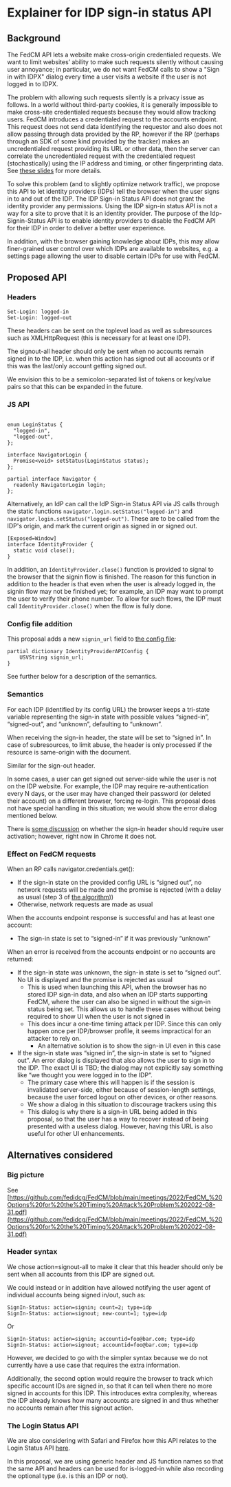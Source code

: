# Explainer for IDP sign-in status API

## Background

The FedCM API lets a website make cross-origin credentialed requests. We want
to limit websites’ ability to make such requests silently without causing user
annoyance; in particular, we do not want FedCM calls to show a "Sign in with
IDPX" dialog every time a user visits a website if the user is not logged in to
IDPX.

The problem with allowing such requests silently is a privacy issue as follows.
In a world without third-party cookies, it is generally impossible to make
cross-site credentialed requests because they would allow tracking users. FedCM
introduces a credentialed request to the accounts endpoint. This request does
not send data identifying the requestor and also does not allow passing through
data provided by the RP, however if the RP (perhaps through an SDK of some kind
provided by the tracker) makes an uncredentialed request providing its URL or
other data, then the server can correlate the uncredentialed request with the
credentialed request (stochastically) using the IP address and timing, or other
fingerprinting data. See [these
slides](https://github.com/fedidcg/FedCM/blob/main/meetings/2022/FedCM_%20Options%20for%20the%20Timing%20Attack%20Problem%202022-08-31.pdf)
for more details. 

To solve this problem (and to slightly optimize network traffic), we propose
this API to let identity providers (IDPs) tell the browser when the user signs
in to and out of the IDP. The IDP Sign-in Status API does not grant the
identity provider any permissions. Using the IDP sign-in status API is not a
way for a site to prove that it is an identity provider. The purpose of the
Idp-Signin-Status API is to enable identity providers to disable the FedCM API
for their IDP in order to deliver a better user experience.

In addition, with the browser gaining knowledge about IDPs, this may allow
finer-grained user control over which IDPs are available to websites, e.g. a
settings page allowing the user to disable certain IDPs for use with FedCM.


## Proposed API


### Headers

```http
Set-Login: logged-in
Set-Login: logged-out
```

These headers can be sent on the toplevel load as well as subresources such as
XMLHttpRequest (this is necessary for at least one IDP).

The signout-all header should only be sent when no accounts remain signed in
to the IDP, i.e. when this action has signed out all accounts or if this
was the last/only account getting signed out.

We envision this to be a semicolon-separated list of tokens or key/value pairs
so that this can be expanded in the future.

### JS API

```idl

enum LoginStatus {
  "logged-in",
  "logged-out",
};

interface NavigatorLogin {
  Promise<void> setStatus(LoginStatus status);
};

partial interface Navigator {
  readonly NavigatorLogin login;
};
```

Alternatively, an IdP can call the IdP Sign-in Status API via JS calls through
the static functions `navigator.login.setStatus("logged-in")` and
`navigator.login.setStatus("logged-out")`. These are to be called from the IDP's
origin, and mark the current origin as signed in or signed out.

```idl
[Exposed=Window]
interface IdentityProvider {
  static void close();
}
```

In addition, an `IdentityProvider.close()` function is provided to signal to the browser that the
signin flow is finished. The reason for this function in addition to the header
is that even when the user is already logged in, the signin flow may not be
finished yet; for example, an IDP may want to prompt the user to verify their
phone number. To allow for such flows, the IDP must call
`IdentityProvider.close()` when the flow is fully done.

### Config file addition

This proposal adds a new `signin_url` field to [the config file](https://fedidcg.github.io/FedCM/#dictdef-identityproviderapiconfig):


```
partial dictionary IdentityProviderAPIConfig {
	USVString signin_url;
}
```

See further below for a description of the semantics.


### Semantics

For each IDP (identified by its config URL) the browser keeps a tri-state
variable representing the sign-in state with possible values “signed-in”,
“signed-out”, and “unknown”, defaulting to “unknown”.

When receiving the sign-in header, the state will be set to “signed in”. In
case of subresources, to limit abuse, the header is only processed if the
resource is same-origin with the document.

Similar for the sign-out header.

In some cases, a user can get signed out server-side while the user is not on
the IDP website. For example, the IDP may require re-authentication every N
days, or the user may have changed their password (or deleted their account) on
a different browser, forcing re-login. This proposal does not have special
handling in this situation; we would show the error dialog mentioned below.

There is [some discussion](https://crbug.com/1381505) on whether the sign-in header should require user activation; however, right now in Chrome it does not.


### Effect on FedCM requests

When an RP calls navigator.credentials.get():

* If the sign-in state on the provided config URL is “signed out”, no
network requests will be made and the promise is rejected (with a delay
as usual (step 3 of
[the algorithm](https://fedidcg.github.io/FedCM/#dom-identitycredential-discoverfromexternalsource-slot)))
* Otherwise, network requests are made as usual

When the accounts endpoint response is successful and has at least one account:

* The sign-in state is set to “signed-in” if it was previously “unknown”


When an error is received from the accounts endpoint or no accounts are returned:

* If the sign-in state was unknown, the sign-in state is set to “signed out”. No UI is displayed and the promise is rejected as usual
    * This is used when launching this API, when the browser has no stored IDP sign-in data, and also when an IDP starts supporting FedCM, where the user can also be signed in without the sign-in status being set. This allows us to handle these cases without being required to show UI when the user is not signed in
    * This does incur a one-time timing attack per IDP. Since this can only happen once per IDP/browser profile, it seems impractical for an attacker to rely on.
        * An alternative solution is to show the sign-in UI even in this case
* If the sign-in state was “signed in”, the sign-in state is set to “signed out”. An error dialog is displayed that also allows the user to sign in to the IDP. The exact UI is TBD; the dialog may not explicitly say something like “we thought you were logged in to the IDP”.
    * The primary case where this will happen is if the session is invalidated server-side, either because of session-length settings, because the user forced logout on other devices, or other reasons.
    * We show a dialog in this situation to discourage trackers using this
    * This dialog is why there is a sign-in URL being added in this proposal, so that the user has a way to recover instead of being presented with a useless dialog. However, having this URL is also useful for other UI enhancements.


## Alternatives considered

### Big picture

See [https://github.com/fedidcg/FedCM/blob/main/meetings/2022/FedCM_%20Options%20for%20the%20Timing%20Attack%20Problem%202022-08-31.pdf](https://github.com/fedidcg/FedCM/blob/main/meetings/2022/FedCM_%20Options%20for%20the%20Timing%20Attack%20Problem%202022-08-31.pdf) 

### Header syntax

We chose action=signout-all to make it clear that this header should only be
sent when all accounts from this IDP are signed out.

We could instead or in addition have allowed notifying the user agent of
individual accounts being signed in/out, such as:

```
SignIn-Status: action=signin; count=2; type=idp
SignIn-Status: action=signout; new-count=1; type=idp
```

Or

```
SignIn-Status: action=signin; accountid=foo@bar.com; type=idp
SignIn-Status: action=signout; accountid=foo@bar.com; type=idp
```

However, we decided to go with the simpler syntax because we do not currently
have a use case that requires the extra information.

Additionally, the second option would require the browser to track which
specific account IDs are signed in, so that it can tell when there no
more signed in accounts for this IDP. This introduces extra complexity,
whereas the IDP already knows how many accounts are signed in and thus
whether no accounts remain after this signout action.

### The Login Status API

We are also considering with Safari and Firefox how this API relates to the Login Status API [here](https://github.com/privacycg/is-logged-in/issues/53).

In this proposal, we are using generic header and JS function names so that the same API and
headers can be used for is-logged-in while also recording the optional type (i.e. is this
an IDP or not).

